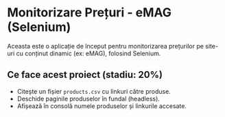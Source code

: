 # Monitorizare Prețuri - eMAG (Selenium)

Aceasta este o aplicație de început pentru monitorizarea prețurilor pe site-uri cu conținut dinamic (ex: eMAG), folosind Selenium.

## Ce face acest proiect (stadiu: 20%)

- Citește un fișier `products.csv` cu linkuri către produse.
- Deschide paginile produselor în fundal (headless).
- Afișează în consolă numele produselor și linkurile accesate.

